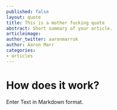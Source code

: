 ```yaml
---
published: false
layout: quote
title: This is a mother fucking quote
abstract: Short summary of your article.
articleimage:
author_twitter: aaronmarruk
author: Aaron Marr
categories:
- articles
---
```


# How does it work?

Enter Text in Markdown format.
